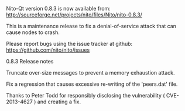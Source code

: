Nito-Qt version 0.8.3 is now available from:
  http://sourceforge.net/projects/nito/files/Nito/nito-0.8.3/

This is a maintenance release to fix a denial-of-service attack that
can cause nodes to crash.

Please report bugs using the issue tracker at github:
  https://github.com/nito/nito/issues

0.8.3 Release notes

Truncate over-size messages to prevent a memory exhaustion attack.

Fix a regression that causes excessive re-writing of the 'peers.dat' file.


Thanks to Peter Todd for responsibly disclosing the vulnerability
( CVE-2013-4627 ) and creating a fix.

